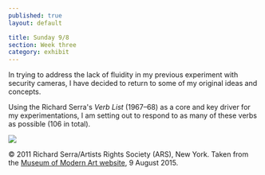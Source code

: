 ```yaml
---
published: true
layout: default

title: Sunday 9/8
section: Week three
category: exhibit
---
```


In trying to address the lack of fluidity in my previous experiment with security cameras, I have decided to return to some of my original ideas and concepts. 

Using the Richard Serra's _Verb List_ (1967–68) as a core and key driver for my experimentations, I am setting out to respond to as many of these verbs as possible (106 in total).

<img src="https://www.moma.org/explore/inside_out/inside_out/wp-content/uploads/2011/10/Serra_Verb-List.jpg">

© 2011 Richard Serra/Artists Rights Society (ARS), New York. Taken from the [Museum of Modern Art website][moma], 9 August 2015.

<br>

<img src="">




[moma]: http://www.moma.org/explore/inside_out/2011/10/20/to-collect
